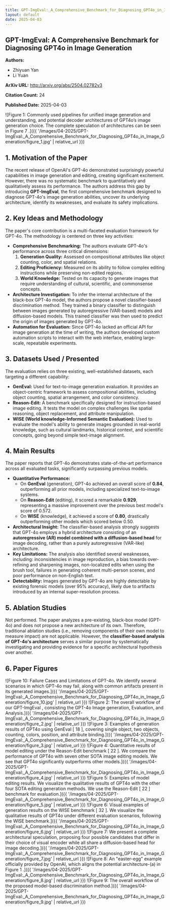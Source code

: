 ```yaml
---
title: GPT-ImgEval:_A_Comprehensive_Benchmark_for_Diagnosing_GPT4o_in_Image_Generation
layout: default
date: 2025-04-03
---
```

## GPT-ImgEval: A Comprehensive Benchmark for Diagnosing GPT4o in Image Generation
**Authors:**
- Zhiyuan Yan
- Li Yuan

**ArXiv URL:** http://arxiv.org/abs/2504.02782v3

**Citation Count:** 24

**Published Date:** 2025-04-03

![Figure 1: Commonly used pipelines for unified image generation and understanding, and potential decoder architectures of GPT4o’s image generation choice. The complete speculation of architectures can be seen in Figure 7 .]({{ '/images/04-2025/GPT-ImgEval:_A_Comprehensive_Benchmark_for_Diagnosing_GPT4o_in_Image_Generation/figure_1.jpg' | relative_url }})
## 1. Motivation of the Paper
The recent release of OpenAI's GPT-4o demonstrated surprisingly powerful capabilities in image generation and editing, creating significant excitement. However, there was no systematic benchmark to quantitatively and qualitatively assess its performance. The authors address this gap by introducing **GPT-ImgEval**, the first comprehensive benchmark designed to diagnose GPT-4o's image generation abilities, uncover its underlying architecture, identify its weaknesses, and evaluate its safety implications.

## 2. Key Ideas and Methodology
The paper's core contribution is a multi-faceted evaluation framework for GPT-4o. The methodology is centered on three key activities:

*   **Comprehensive Benchmarking:** The authors evaluate GPT-4o's performance across three critical dimensions:
    1.  **Generation Quality:** Assessed on compositional attributes like object counting, color, and spatial relations.
    2.  **Editing Proficiency:** Measured on its ability to follow complex editing instructions while preserving non-edited regions.
    3.  **World Knowledge:** Tested on its capacity to generate images that require understanding of cultural, scientific, and commonsense concepts.
*   **Architecture Investigation:** To infer the internal architecture of the black-box GPT-4o model, the authors propose a novel classifier-based discrimination method. They trained a binary classifier to distinguish between images generated by autoregressive (VAR-based) models and diffusion-based models. This trained classifier was then used to predict the origin of images generated by GPT-4o.
*   **Automation for Evaluation:** Since GPT-4o lacked an official API for image generation at the time of writing, the authors developed custom automation scripts to interact with the web interface, enabling large-scale, repeatable experiments.

## 3. Datasets Used / Presented
The evaluation relies on three existing, well-established datasets, each targeting a different capability:

*   **GenEval:** Used for text-to-image generation evaluation. It provides an object-centric framework to assess compositional abilities, including object counting, spatial arrangement, and color consistency.
*   **Reason-Edit:** A benchmark specifically designed for instruction-based image editing. It tests the model on complex challenges like spatial reasoning, object replacement, and attribute manipulation.
*   **WISE (World knowledge-Informed Semantic Evaluation):** Used to evaluate the model's ability to generate images grounded in real-world knowledge, such as cultural landmarks, historical context, and scientific concepts, going beyond simple text-image alignment.

## 4. Main Results
The paper reports that GPT-4o demonstrates state-of-the-art performance across all evaluated tasks, significantly surpassing previous models.

*   **Quantitative Performance:**
    *   On **GenEval** (generation), GPT-4o achieved an overall score of **0.84**, outperforming all prior models, including specialized text-to-image systems.
    *   On **Reason-Edit** (editing), it scored a remarkable **0.929**, representing a massive improvement over the previous best model's score of 0.572.
    *   On **WISE** (knowledge), it achieved a score of **0.80**, drastically outperforming other models which scored below 0.50.
*   **Architectural Insight:** The classifier-based analysis strongly suggests that GPT-4o employs a hybrid architecture consisting of an **autoregressive (AR) model combined with a diffusion-based head** for image decoding, rather than a purely autoregressive (VAR-like) architecture.
*   **Key Limitations:** The analysis also identified several weaknesses, including: inconsistencies in image reproduction, a bias towards over-refining and sharpening images, non-localized edits when using the brush tool, failures in generating coherent multi-person scenes, and poor performance on non-English text.
*   **Detectability:** Images generated by GPT-4o are highly detectable by existing forensic models (over 95% accuracy), likely due to artifacts introduced by an internal super-resolution process.

## 5. Ablation Studies
Not performed. The paper analyzes a pre-existing, black-box model (GPT-4o) and does not propose a new architecture of its own. Therefore, traditional ablation studies (i.e., removing components of their own model to measure impact) are not applicable. However, the **classifier-based analysis of GPT-4o's architecture** serves a similar purpose by systematically investigating and providing evidence for a specific architectural hypothesis over another.

## 6. Paper Figures
![Figure 10: Failure Cases and Limitations of GPT-4o. We identify several scenarios in which GPT-4o may fail, along with common artifacts present in its generated images.]({{ '/images/04-2025/GPT-ImgEval:_A_Comprehensive_Benchmark_for_Diagnosing_GPT4o_in_Image_Generation/figure_10.jpg' | relative_url }})
![Figure 2: The overall workflow of our GPT-ImgEval , consisting the GPT-4o Image generation, Evaluation, and Analysis.]({{ '/images/04-2025/GPT-ImgEval:_A_Comprehensive_Benchmark_for_Diagnosing_GPT4o_in_Image_Generation/figure_2.jpg' | relative_url }})
![Figure 3: Examples of generation results of GPT4o using GenEval [ 18 ], covering single object, two objects, counting, colors, position, and attribute binding.]({{ '/images/04-2025/GPT-ImgEval:_A_Comprehensive_Benchmark_for_Diagnosing_GPT4o_in_Image_Generation/figure_3.jpg' | relative_url }})
![Figure 4: Quantitative results of model editing under the Reason-Edit benchmark [ 22 ]. We compare the performance of GPT4o with seven other SOTA image editing models. We see that GPT4o significantly outperforms other models.]({{ '/images/04-2025/GPT-ImgEval:_A_Comprehensive_Benchmark_for_Diagnosing_GPT4o_in_Image_Generation/figure_4.jpg' | relative_url }})
![Figure 5: Examples of model editing results. We visualize the qualitative results of GPT4o with the other four SOTA editing generation methods. We use the Reason-Edit [ 22 ] benchmark for evaluation.]({{ '/images/04-2025/GPT-ImgEval:_A_Comprehensive_Benchmark_for_Diagnosing_GPT4o_in_Image_Generation/figure_5.jpg' | relative_url }})
![Figure 6: Visual examples of generation results on the WISE benchmark [ 32 ]. We visualize the qualitative results of GPT4o under different evaluation scenarios, following the WISE benchmark.]({{ '/images/04-2025/GPT-ImgEval:_A_Comprehensive_Benchmark_for_Diagnosing_GPT4o_in_Image_Generation/figure_6.jpg' | relative_url }})
![Figure 7: We present a complete architectural speculation, proposing four possible candidates that differ in their choice of visual encoder while all share a diffusion-based head for image decoding.]({{ '/images/04-2025/GPT-ImgEval:_A_Comprehensive_Benchmark_for_Diagnosing_GPT4o_in_Image_Generation/figure_7.jpg' | relative_url }})
![Figure 8: An "easter-egg" example officially provided by OpenAI, which aligns the potential architecture-(a) in Figure 1 .]({{ '/images/04-2025/GPT-ImgEval:_A_Comprehensive_Benchmark_for_Diagnosing_GPT4o_in_Image_Generation/figure_8.jpg' | relative_url }})
![Figure 9: The overall workflow of the proposed model-based discrimination method.]({{ '/images/04-2025/GPT-ImgEval:_A_Comprehensive_Benchmark_for_Diagnosing_GPT4o_in_Image_Generation/figure_9.jpg' | relative_url }})
